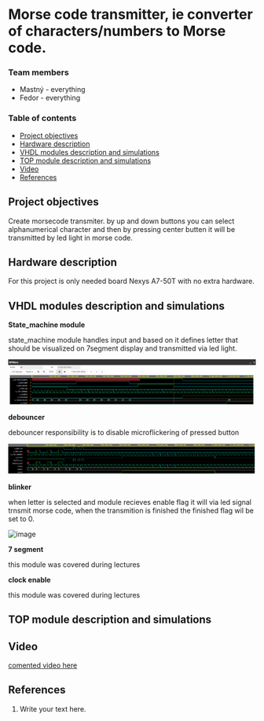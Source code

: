 # Morse code transmitter, ie converter of characters/numbers to Morse code.

### Team members

* Mastný - everything
* Fedor - everything

### Table of contents

* [Project objectives](#objectives)
* [Hardware description](#hardware)
* [VHDL modules description and simulations](#modules)
* [TOP module description and simulations](#top)
* [Video](#video)
* [References](#references)

<a name="objectives"></a>

## Project objectives

Create morsecode transmiter.
by up and down buttons you can select alphanumerical character and then by pressing center butten it will be transmitted by led light in morse code.

<a name="hardware"></a>

## Hardware description

For this project is only needed board Nexys A7-50T with no extra hardware.

<a name="modules"></a>

## VHDL modules description and simulations

**State_machine module**

state_machine module handles input and based on it defines letter that should be visualized on 7segment display and transmitted via led light.

![](https://github.com/GabrielMastny/digital-electronics-1/blob/main/labs/Project/stateMachineTestBench.png)

**debouncer**

debouncer responsibility is to disable microflickering of pressed button

![](https://github.com/GabrielMastny/digital-electronics-1/blob/main/labs/Project/debouncerTest.png)

**blinker**

when letter is selected and module recieves enable flag it will via led signal trnsmit morse code, when the transmition is finished the finished flag wil be set to 0.


![image](https://user-images.githubusercontent.com/26280711/165842623-d1ab68f1-d465-4997-8b73-b950991fef6c.png)


**7 segment** 

this module was covered during lectures

**clock enable**

this module was covered during lectures



<a name="top"></a>

## TOP module description and simulations



<a name="video"></a>

## Video

<a href="https://app.animaker.com/animo/C2ZFqOrO9pvQOa5A/"> comented video here</a>

<a name="references"></a>

## References

1. Write your text here.
